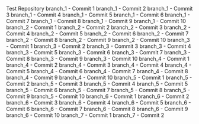 Test Repository
branch_1 - Commit 1
branch_1 - Commit 2
branch_1 - Commit 3
branch_1 - Commit 4
branch_1 - Commit 5
branch_1 - Commit 6
branch_1 - Commit 7
branch_1 - Commit 8
branch_1 - Commit 9
branch_1 - Commit 10
branch_2 - Commit 1
branch_2 - Commit 2
branch_2 - Commit 3
branch_2 - Commit 4
branch_2 - Commit 5
branch_2 - Commit 6
branch_2 - Commit 7
branch_2 - Commit 8
branch_2 - Commit 9
branch_2 - Commit 10
branch_3 - Commit 1
branch_3 - Commit 2
branch_3 - Commit 3
branch_3 - Commit 4
branch_3 - Commit 5
branch_3 - Commit 6
branch_3 - Commit 7
branch_3 - Commit 8
branch_3 - Commit 9
branch_3 - Commit 10
branch_4 - Commit 1
branch_4 - Commit 2
branch_4 - Commit 3
branch_4 - Commit 4
branch_4 - Commit 5
branch_4 - Commit 6
branch_4 - Commit 7
branch_4 - Commit 8
branch_4 - Commit 9
branch_4 - Commit 10
branch_5 - Commit 1
branch_5 - Commit 2
branch_5 - Commit 3
branch_5 - Commit 4
branch_5 - Commit 5
branch_5 - Commit 6
branch_5 - Commit 7
branch_5 - Commit 8
branch_5 - Commit 9
branch_5 - Commit 10
branch_6 - Commit 1
branch_6 - Commit 2
branch_6 - Commit 3
branch_6 - Commit 4
branch_6 - Commit 5
branch_6 - Commit 6
branch_6 - Commit 7
branch_6 - Commit 8
branch_6 - Commit 9
branch_6 - Commit 10
branch_7 - Commit 1
branch_7 - Commit 2
